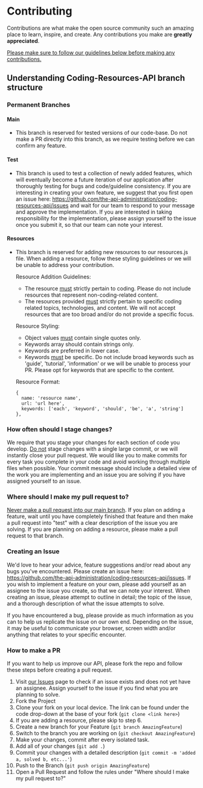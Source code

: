 <!-- CONTRIBUTING -->

# Contributing

Contributions are what make the open source community such an amazing place to learn, inspire, and create. Any contributions you make are **greatly appreciated**. 

<ins>Please make sure to follow our guidelines below before making any contributions.</ins>



## Understanding Coding-Resources-API branch structure
### Permanent Branches
#### Main
- This branch is reserved for tested versions of our code-base. Do not make a PR directly into this branch, as we require testing before we can confirm any feature.



#### Test
- This branch is used to test a collection of newly added features, which will eventually become a future iteration of our application after thoroughly testing for bugs and code/guideline consistency. If you are interesting in creating your own feature, we suggest that you first open an issue here: https://github.com/the-api-administration/coding-resources-api/issues and wait for our team to respond to your message and approve the implementation. If you are interested in taking responsibility for the implementation, please assign yourself to the issue once you submit it, so that our team can note your interest.



#### Resources
- This branch is reserved for adding new resources to our resources.js file. When adding a resource, follow these styling guidelines or we will be unable to address your contribution. 

  Resource Addition Guidelines:

  - The resource <ins>must</ins> strictly pertain to coding. Please do not include resources that represent non-coding-related content.
  - The resources provided <ins>must</ins> strictly pertain to specific coding related topics, technologies, and content. We will not accept resources that are too broad and/or do not provide a specific focus.

  Resource Styling:

  - Object values <ins>must</ins> contain single quotes only.
  - Keywords array should contain strings only.
  - Keywords are preferred in lower case.
  - Keywords <ins>must</ins> be specific. Do not include broad keywords such as 'guide', 'tutorial', 'information' or we will be unable to process your PR. Please opt for keywords that are specific to the content.

  Resource Format:

  ```
  {
    name: 'resource name',
    url: 'url here',
    keywords: ['each', 'keyword', 'should', 'be', 'a', 'string']
  },
  ```
  
  
  
### How often should I stage changes?

We require that you stage your changes for each section of code you develop. <ins>Do not</ins> stage changes with a single large commit, or we will instantly close your pull request. We would like you to make commits for every task you complete in your code and avoid working through multiple files when possible. Your commit message should include a detailed view of the work you are implementing and an issue you are solving if you have assigned yourself to an issue.



### Where should I make my pull request to?

<ins>Never make a pull request into our main branch</ins>. If you plan on adding a feature, wait until you have completely finished that feature and then make a pull request into "test" with a clear description of the issue you are solving. If you are planning on adding a resource, please make a pull request to that branch.



### Creating an Issue

We'd love to hear your advice, feature suggestions and/or read about any bugs you've encountered. Please create an issue here: https://github.com/the-api-administration/coding-resources-api/issues. If you wish to implement a feature on your own, please add yourself as an assignee to the issue you create, so that we can note your interest. When creating an issue, please attempt to outline in detail; the topic of the issue, and a thorough description of what the issue attempts to solve. 

If you have encountered a bug, please provide as much information as you can to help us replicate the issue on our own end. Depending on the issue, it may be useful to communicate your browser, screen width and/or anything that relates to your specific encounter.



### How to make a PR

If you want to help us improve our API, please fork the repo and follow these steps before creating a pull request.

1. Visit [our Issues](https://github.com/the-api-administration/coding-resources-api/issues) page to check if an issue exists and does not yet have an assignee. Assign yourself to the issue if you find what you are planning to solve.
2. Fork the Project
3. Clone your fork on your local device. The link can be found under the code drop-down at the base of your fork (`git clone <link here>`)
4. If you are adding a resource, please skip to step 6.
5. Create a new branch for your Feature (`git branch AmazingFeature`)
6. Switch to the branch you are working on (`git checkout AmazingFeature`)
7. Make your changes, commit after every isolated task.
8. Add all of your changes (`git add .`)
9. Commit your changes with a detailed description (`git commit -m 'added a, solved b, etc...'`)
10. Push to the Branch (`git push origin AmazingFeature`)
11. Open a Pull Request and follow the rules under "Where should I make my pull request to?"
